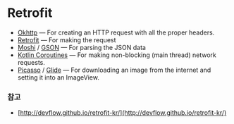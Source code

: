 # Retrofit
*  [Okhttp](http://square.github.io/okhttp/) — For creating an HTTP request with all the proper headers.
*  [Retrofit](https://square.github.io/retrofit/) — For making the request
*  [Moshi](https://github.com/square/moshi) / [GSON](https://github.com/google/gson) — For parsing the JSON data
*  [Kotlin Coroutines](https://kotlinlang.org/docs/reference/coroutines-overview.html) — For making non-blocking (main thread) network requests.
*  [Picasso](http://square.github.io/picasso/) / [Glide](https://bumptech.github.io/glide/) — For downloading an image from the internet and setting it into an ImageView.

### 참고
* [http://devflow.github.io/retrofit-kr/](http://devflow.github.io/retrofit-kr/) 
